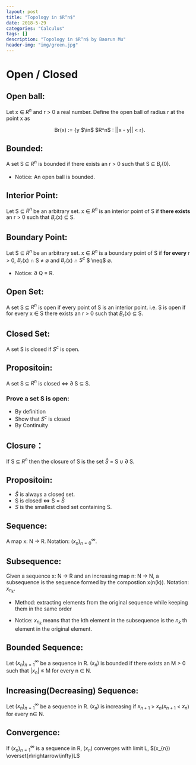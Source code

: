 ```yaml
---
layout: post
title: "Topology in $R^n$"
date: 2018-5-29
categories: "Calculus"
tags: []
description: "Topology in $R^n$ by Baorun Mu"
header-img: "img/green.jpg"
---
```


# Open / Closed

## Open ball: 
Let x $\in$ $R^n$ and r > 0 a real number. Define the open ball of radius r at the point x as
<center>
Br(x) := {y $\in$ $R^n$ : ||x - y|| < r}.
</center>

## Bounded:
A set S $\subseteq$ $R^n$ is bounded if there exists an r > 0 such that S $\subseteq$ $B_{r}$(0).

- Notice: An open ball is bounded.

## Interior Point:
Let S $\subseteq$ $R^n$ be an arbitrary set.
x $\in$ $R^n$ is an interior point of S if **there exists** an r > 0 such that $B_{r}$(x) $\subseteq$ S. 

## Boundary Point:
Let S $\subseteq$ $R^n$ be an arbitrary set.
x $\in$ $R^n$ is a boundary point of S if **for every** r > 0, $B_{r}$(x) $\cap$ S $\neq$ $\emptyset$ and $B_{r}$(x) $\cap$ $S^{c}$ $
\neq$ $\emptyset$.

- Notice: $\partial$ Q = R.

## Open Set:
A set S $\subseteq$ $R^n$ is open if every point of S is an interior point. i.e. S is open if for every x $\in$ S there exists an r > 0 such that $B_{r}$(x) $\subseteq$ S.

## Closed Set:
A set S is closed if $S^c$ is open.

## Propositoin:
A set S $\subseteq$ $R^n$ is closed $\Longleftrightarrow$ $\partial$ S $\subseteq$ S.

### Prove a set S is open:
- By definition
- Show that $S^c$ is closed
- By Continuity

## Closure：
If S $\subseteq$ $R^n$ then the closure of S is the set $\bar{S}$ = S $\cup$ $\partial$ S.

## Propositoin:
- $\bar{S}$ is always a closed set.
- S is closed $\Longleftrightarrow$ S = $\bar{S}$
- $\bar{S}$ is the smallest clsed set containing S.

## Sequence:
A map x: N -> R. Notation: $(x_{n})_{n=0}^{\infty}$.

## Subsequence:
Given a sequence x: N -> R and an increasing map n: N -> N, a subsequence is the sequence formed by the compostion x(n(k)). Notation: $x_{n_{k}}$.

- Method: extracting elements from the original sequence while keeping them in the same order

- Notice: $x_{n_{k}}$ means that the kth element in the subsequence is the $n_{k}$ th element in the original element.

## Bounded Sequence:
Let $(x_{n})_{n=1}^{\infty}$ be a sequence in R.
$(x_{n})$ is bounded if there exists an M > 0 such that |$x_{n}$| $\leq$ M for every n $\in$ N.

## Increasing(Decreasing) Sequence:
Let $(x_{n})_{n=1}^{\infty}$ be a sequence in R.
$(x_{n})$ is increasing if $x_{n+1}$ > $x_{n}$($x_{n+1}$ < $x_{n}$) for every n$\in$ N.

## Convergence:
If $(x_{n})_{n=1}^{\infty}$ is a sequence in R, $(x_{n})$ 
converges with limit L, $(x_{n}) \overset{n\rightarrow\infty}L$